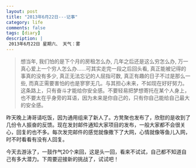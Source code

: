 ```yaml
---
layout: post
title: "2013年6月22日---记事"
category: life
comments: false
tags: [diary]
description: |
 2013年6月22日 星期六、 天气：雾
---
```


> ​想当年, 我们怕的是下个月的房租怎么办, 几年之后还是这么穷怎么办, 万一真心爱上一个穷人怎么办……可其实走完一段之后回头看, 真正能被记得的事真的没有多少, 真正无法忘记的人屈指可数, 真正有趣的日子不过是那么一些, 而真正需要害怕的也是寥寥无几。与其担心未来，不如现在好好努力。这条路上，只有奋斗才能给你安全感。不要轻易把梦想寄托在某个人身上，也不要太在乎身旁的耳语，因为未来是你自己的，只有你自己能给自己最大的安全感。

昨天晚上涛哥请吃饭，因为通用组来了新人了。方凳聚也发布了，欣慰的是收到了几份令人振奋的反馈。现在发封邮件通知大家项目的发布，一般大家都不会很关心，回复的也不多。每次发完邮件的感觉就像撒下了大网，心情就像等鱼儿入网，时不时看看有没有人回复。

今天去游泳了，一鼓作气20个来回，这是头一回，看来不试试，自己都不知道自己有多大潜力。下周要迎接新的挑战了，试试吧！

